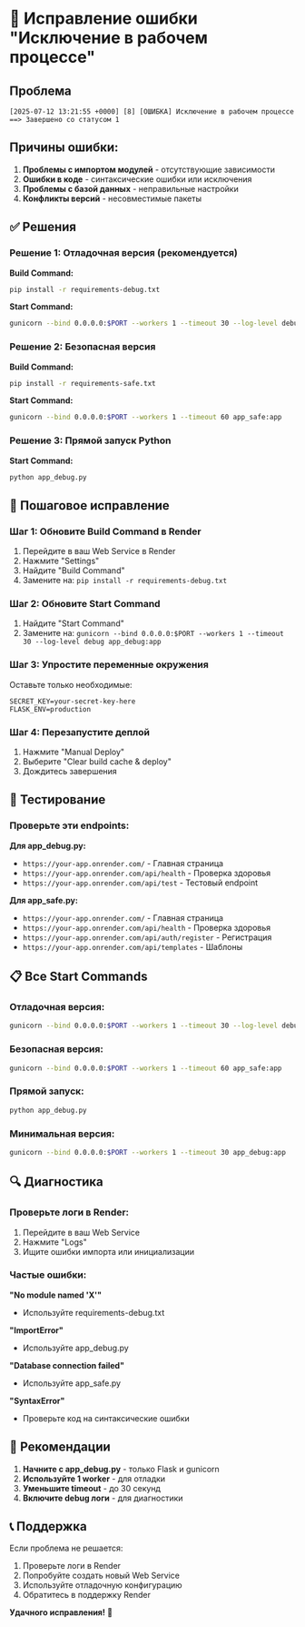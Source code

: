 # 🚨 Исправление ошибки "Исключение в рабочем процессе"

## Проблема
```
[2025-07-12 13:21:55 +0000] [8] [ОШИБКА] Исключение в рабочем процессе
==> Завершено со статусом 1
```

## Причины ошибки:
1. **Проблемы с импортом модулей** - отсутствующие зависимости
2. **Ошибки в коде** - синтаксические ошибки или исключения
3. **Проблемы с базой данных** - неправильные настройки
4. **Конфликты версий** - несовместимые пакеты

## ✅ Решения

### Решение 1: Отладочная версия (рекомендуется)

**Build Command:**
```bash
pip install -r requirements-debug.txt
```

**Start Command:**
```bash
gunicorn --bind 0.0.0.0:$PORT --workers 1 --timeout 30 --log-level debug app_debug:app
```

### Решение 2: Безопасная версия

**Build Command:**
```bash
pip install -r requirements-safe.txt
```

**Start Command:**
```bash
gunicorn --bind 0.0.0.0:$PORT --workers 1 --timeout 60 app_safe:app
```

### Решение 3: Прямой запуск Python

**Start Command:**
```bash
python app_debug.py
```

## 🔧 Пошаговое исправление

### Шаг 1: Обновите Build Command в Render

1. Перейдите в ваш Web Service в Render
2. Нажмите "Settings"
3. Найдите "Build Command"
4. Замените на: `pip install -r requirements-debug.txt`

### Шаг 2: Обновите Start Command

1. Найдите "Start Command"
2. Замените на: `gunicorn --bind 0.0.0.0:$PORT --workers 1 --timeout 30 --log-level debug app_debug:app`

### Шаг 3: Упростите переменные окружения

Оставьте только необходимые:
```env
SECRET_KEY=your-secret-key-here
FLASK_ENV=production
```

### Шаг 4: Перезапустите деплой

1. Нажмите "Manual Deploy"
2. Выберите "Clear build cache & deploy"
3. Дождитесь завершения

## 🧪 Тестирование

### Проверьте эти endpoints:

**Для app_debug.py:**
- `https://your-app.onrender.com/` - Главная страница
- `https://your-app.onrender.com/api/health` - Проверка здоровья
- `https://your-app.onrender.com/api/test` - Тестовый endpoint

**Для app_safe.py:**
- `https://your-app.onrender.com/` - Главная страница
- `https://your-app.onrender.com/api/health` - Проверка здоровья
- `https://your-app.onrender.com/api/auth/register` - Регистрация
- `https://your-app.onrender.com/api/templates` - Шаблоны

## 📋 Все Start Commands

### Отладочная версия:
```bash
gunicorn --bind 0.0.0.0:$PORT --workers 1 --timeout 30 --log-level debug app_debug:app
```

### Безопасная версия:
```bash
gunicorn --bind 0.0.0.0:$PORT --workers 1 --timeout 60 app_safe:app
```

### Прямой запуск:
```bash
python app_debug.py
```

### Минимальная версия:
```bash
gunicorn --bind 0.0.0.0:$PORT --workers 1 --timeout 30 app_debug:app
```

## 🔍 Диагностика

### Проверьте логи в Render:
1. Перейдите в ваш Web Service
2. Нажмите "Logs"
3. Ищите ошибки импорта или инициализации

### Частые ошибки:

**"No module named 'X'"**
- Используйте requirements-debug.txt

**"ImportError"**
- Используйте app_debug.py

**"Database connection failed"**
- Используйте app_safe.py

**"SyntaxError"**
- Проверьте код на синтаксические ошибки

## 🎯 Рекомендации

1. **Начните с app_debug.py** - только Flask и gunicorn
2. **Используйте 1 worker** - для отладки
3. **Уменьшите timeout** - до 30 секунд
4. **Включите debug логи** - для диагностики

## 📞 Поддержка

Если проблема не решается:
1. Проверьте логи в Render
2. Попробуйте создать новый Web Service
3. Используйте отладочную конфигурацию
4. Обратитесь в поддержку Render

**Удачного исправления!** 🚀 